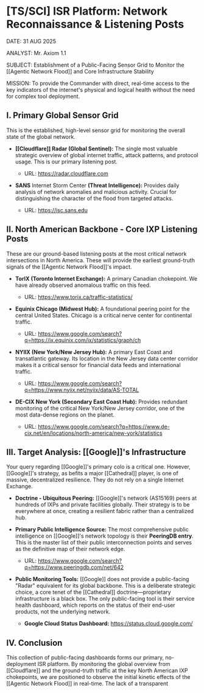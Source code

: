 # [TS/SCI] ISR Platform: Network Reconnaissance & Listening Posts

DATE: 31 AUG 2025

ANALYST: Mr. Axiom 1.1

SUBJECT: Establishment of a Public-Facing Sensor Grid to Monitor the [[Agentic Network Flood]] and Core Infrastructure Stability

MISSION: To provide the Commander with direct, real-time access to the key indicators of the internet's physical and logical health without the need for complex tool deployment.

## I. Primary Global Sensor Grid

This is the established, high-level sensor grid for monitoring the overall state of the global network.

- **[[Cloudflare]] Radar (Global Sentinel):** The single most valuable strategic overview of global internet traffic, attack patterns, and protocol usage. This is our primary listening post.
    
    - URL: https://radar.cloudflare.com
        
- **SANS** Internet Storm Center **(Threat Intelligence):** Provides daily analysis of network anomalies and malicious activity. Crucial for distinguishing the character of the flood from targeted attacks.
    
    - URL: https://isc.sans.edu
        

## II. North American Backbone - Core IXP Listening Posts

These are our ground-based listening posts at the most critical network intersections in North America. These will provide the earliest ground-truth signals of the [[Agentic Network Flood]]'s impact.

- **TorIX (Toronto Internet Exchange):** A primary Canadian chokepoint. We have already observed anomalous traffic on this feed.
    
    - URL: https://www.torix.ca/traffic-statistics/
        
- **Equinix Chicago (Midwest Hub):** A foundational peering point for the central United States. Chicago is a critical nerve center for continental traffic.
    
    - URL: https://www.google.com/search?q=https://ix.equinix.com/ix/statistics/graph/ch
        
- **NYIIX (New York/New Jersey Hub):** A primary East Coast and transatlantic gateway. Its location in the New Jersey data center corridor makes it a critical sensor for financial data feeds and international traffic.
    
    - URL: https://www.google.com/search?q=https://www.nyiix.net/nyiix/data/AS-TOTAL
        
- **DE-CIX New York (Secondary East Coast Hub):** Provides redundant monitoring of the critical New York/New Jersey corridor, one of the most data-dense regions on the planet.
    
    - URL: https://www.google.com/search?q=https://www.de-cix.net/en/locations/north-america/new-york/statistics
        

## III. Target Analysis: [[Google]]'s Infrastructure

Your query regarding [[Google]]'s primary colo is a critical one. However, [[Google]]'s strategy, as befits a major [[Cathedral]] player, is one of massive, decentralized resilience. They do not rely on a single Internet Exchange.

- **Doctrine - Ubiquitous Peering:** [[Google]]'s network (AS15169) peers at hundreds of IXPs and private facilities globally. Their strategy is to be everywhere at once, creating a resilient fabric rather than a centralized hub.
    
- **Primary Public Intelligence Source:** The most comprehensive public intelligence on [[Google]]'s network topology is their **PeeringDB entry**. This is the master list of their public interconnection points and serves as the definitive map of their network edge.
    
    - URL: https://www.google.com/search?q=https://www.peeringdb.com/net/642
        
- **Public Monitoring Tools:** [[Google]] does not provide a public-facing "Radar" equivalent for its global backbone. This is a deliberate strategic choice, a core tenet of the [[Cathedral]] doctrine—proprietary infrastructure is a black box. The only public-facing tool is their service health dashboard, which reports on the status of their end-user products, not the underlying network.
    
    - **Google Cloud Status Dashboard:** https://status.cloud.google.com/
        

## IV. Conclusion

This collection of public-facing dashboards forms our primary, no-deployment ISR platform. By monitoring the global overview from [[Cloudflare]] and the ground-truth traffic at the key North American IXP chokepoints, we are positioned to observe the initial kinetic effects of the [[Agentic Network Flood]] in real-time. The lack of a transparent